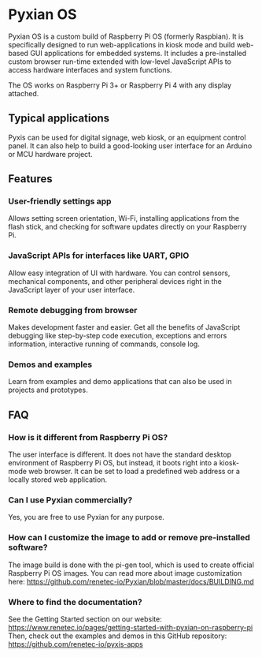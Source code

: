 # Pyxian OS

Pyxian OS is a custom build of Raspberry Pi OS (formerly Raspbian). It is specifically designed to run web-applications in kiosk mode and build web-based GUI applications for embedded systems. It includes a pre-installed custom browser run-time extended with low-level JavaScript APIs to access hardware interfaces and system functions.

The OS works on Raspberry Pi 3+ or Raspberry Pi 4 with any display attached.

## Typical applications

Pyxis can be used for digital signage, web kiosk, or an equipment control panel. It can also help to build a good-looking user interface for an Arduino or MCU hardware project.

## Features

### User-friendly settings app
Allows setting screen orientation, Wi-Fi, installing applications from the flash stick, and checking for software updates directly on your Raspberry Pi.

### JavaScript APIs for interfaces like UART, GPIO
Allow easy integration of UI with hardware. You can control sensors, mechanical components, and other peripheral devices right in the JavaScript layer of your user interface.

### Remote debugging from browser
Makes development faster and easier. Get all the benefits of JavaScript debugging like step-by-step code execution, exceptions and errors information, interactive running of commands, console log.

### Demos and examples
Learn from examples and demo applications that can also be used in projects and prototypes.

## FAQ

### How is it different from Raspberry Pi OS?
The user interface is different. It does not have the standard desktop environment of Raspberry Pi OS, but instead, it boots right into a kiosk-mode web browser. It can be set to load a predefined web address or a locally stored web application.

### Can I use Pyxian commercially?
Yes, you are free to use Pyxian for any purpose.

### How can I customize the image to add or remove pre-installed software?
The image build is done with the pi-gen tool, which is used to create official Raspberry Pi OS images. 
You can read more about image customization here: https://github.com/renetec-io/Pyxian/blob/master/docs/BUILDING.md

### Where to find the documentation?
See the Getting Started section on our website: https://www.renetec.io/pages/getting-started-with-pyxian-on-raspberry-pi
Then, check out the examples and demos in this GitHub repository: https://github.com/renetec-io/pyxis-apps